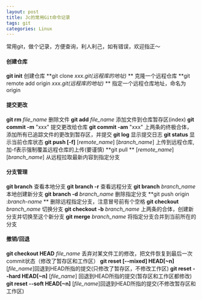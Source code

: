 ```yaml
---
layout: post
title: Jc的常用Git命令记录
tags: git
categories: Linux
---
```


常用git，做个记录，方便查询，利人利己，如有错误，欢迎指正～

#### 创建仓库
**git init** 创建仓库
**git clone *xxx.git(远程库的地址)* ** 克隆一个远程仓库
**git remote add origin *xxx.git(远程库的地址)* ** 指定一个远程仓库地址，命名为origin

#### 提交更改
**git rm** *file_name* 删除文件
**git add** *file_name*  添加文件到仓库暂存区(index)
**git commit -m** "xxx" 提交更改给仓库
**git commit -am** "xxx" 上两条的终极合体，添加所有已追踪文件的更改到暂存区，并提交
**git log** 显示提交日志
**git status** 显示当前仓库状态
**git push [-f]** [*remote_name*] [*branch_name*]  上传到远程仓库,加-f表示强制覆盖远程仓库的上传(要谨慎)
**git pull ** [*remote_name*] [*branch_name*] 从远程拉取最新内容到指定分支

#### 分支管理
**git branch** 查看本地分支
**git branch -r** 查看远程分支
**git branch** *branch_name*  本地创建新分支
**git branch -d** *branch_name* 删除指定分支
**git push origin  :*branch-name* ** 删除远程指定分支，注意冒号前有个空格
**git checkout** *branch_name*  切换分支
**git checkout -b** *branch_name*  上两条的合体，创建新分支并切换至这个新分支
**git merge** *branch_name* 将指定分支合并到当前所在的分支

#### 撤销/回退
**git checkout HEAD** *file_name*  丢弃对某文件工的修改，把文件恢复到最后一次commit状态（修改了暂存区和工作区）
**git reset [--mixed] HEAD[~n]** [*file_name*]回退到HEAD所指的提交(只修改了暂存区，不修改工作区)
**git reset --hard HEAD[~n]** [*file_name*] 回退到HEAD所指的提交(暂存区和工作区都修改)
**git reset --soft HEAD[~n]** [*file_name*]回退到HEAD所指的提交(不修改暂存区和工作区)


